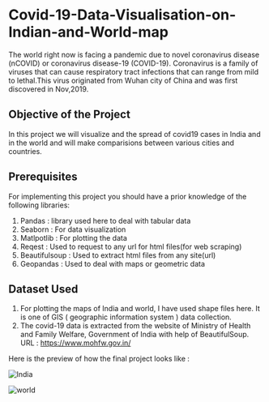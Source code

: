# Covid-19-Data-Visualisation-on-Indian-and-World-map
The world right now is facing a pandemic due to novel coronavirus disease (nCOVID) or coronavirus disease-19 (COVID-19). Coronavirus is a family of viruses that can cause respiratory tract infections that can range from mild to lethal.This virus originated from Wuhan city of China and was first discovered in Nov,2019.

## Objective of the Project
In this project we will visualize and the spread of covid19 cases in India and in the world and will make comparisions between various cities and countries.

## Prerequisites
For implementing this project you should have a prior knowledge of the following libraries:
1. Pandas : library used here to deal with tabular data
2. Seaborn : For data visualization
3. Matlpotlib : For plotting the data
4. Reqest : Used to request to any url for html files(for web scraping)
5. Beautifulsoup : Used to extract html files from any site(url)
6. Geopandas : Used to deal with maps or geometric data

## Dataset Used 
1. For plotting the maps of India and world, I have used shape files here. It is one of GIS ( geographic information system ) data collection.
2. The covid-19 data is extracted from the website of Ministry of Health and Family Welfare, Government of India with help of BeautifulSoup.
   URL : https://www.mohfw.gov.in/
   
   



Here is the preview of how the final project looks like : 




![India](https://user-images.githubusercontent.com/54080068/100521936-1aa4d980-31cd-11eb-8d92-0bea80c55448.png)





![world](https://user-images.githubusercontent.com/54080068/100521940-1bd60680-31cd-11eb-8b71-fcfd129d5a75.png)

